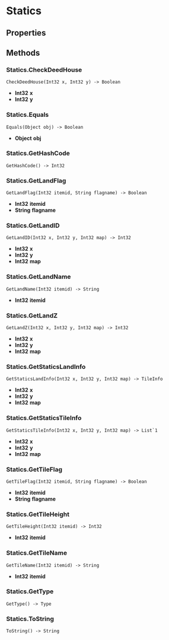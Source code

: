 # Statics    

## Properties  
 
## Methods  
### Statics.CheckDeedHouse
```
CheckDeedHouse(Int32 x, Int32 y) -> Boolean
```
- __Int32__ **x** 
- __Int32__ **y**
### Statics.Equals
```
Equals(Object obj) -> Boolean
```
- __Object__ **obj**
### Statics.GetHashCode
```
GetHashCode() -> Int32
```
### Statics.GetLandFlag
```
GetLandFlag(Int32 itemid, String flagname) -> Boolean
```
- __Int32__ **itemid** 
- __String__ **flagname**
### Statics.GetLandID
```
GetLandID(Int32 x, Int32 y, Int32 map) -> Int32
```
- __Int32__ **x** 
- __Int32__ **y** 
- __Int32__ **map**
### Statics.GetLandName
```
GetLandName(Int32 itemid) -> String
```
- __Int32__ **itemid**
### Statics.GetLandZ
```
GetLandZ(Int32 x, Int32 y, Int32 map) -> Int32
```
- __Int32__ **x** 
- __Int32__ **y** 
- __Int32__ **map**
### Statics.GetStaticsLandInfo
```
GetStaticsLandInfo(Int32 x, Int32 y, Int32 map) -> TileInfo
```
- __Int32__ **x** 
- __Int32__ **y** 
- __Int32__ **map**
### Statics.GetStaticsTileInfo
```
GetStaticsTileInfo(Int32 x, Int32 y, Int32 map) -> List`1
```
- __Int32__ **x** 
- __Int32__ **y** 
- __Int32__ **map**
### Statics.GetTileFlag
```
GetTileFlag(Int32 itemid, String flagname) -> Boolean
```
- __Int32__ **itemid** 
- __String__ **flagname**
### Statics.GetTileHeight
```
GetTileHeight(Int32 itemid) -> Int32
```
- __Int32__ **itemid**
### Statics.GetTileName
```
GetTileName(Int32 itemid) -> String
```
- __Int32__ **itemid**
### Statics.GetType
```
GetType() -> Type
```
### Statics.ToString
```
ToString() -> String
```